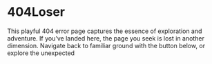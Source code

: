 # 404Loser
This playful 404 error page captures the essence of exploration and adventure. If you’ve landed here, the page you seek is lost in another dimension. Navigate back to familiar ground with the button below, or explore the unexpected
